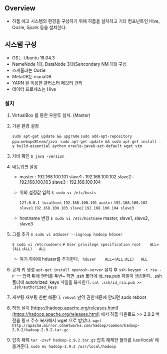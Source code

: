 
## Overview
- 하둡 에코 시스템의 환경을 구성하기 위해 하둡을 설치하고 기타 컴포넌트인 Hive, Oozie, Spark 등을 설치한다. 

## 시스템 구성
- OS는 Ubuntu 18.04.3
- NameNode 1대, DataNode 3대(Sencondary NM 1대) 구성
- 스케줄러는 Oozie
- MetaDB는 mariaDB
- YARN 을 이용한 클러스터 메모리 관리
- 데이터 프로세스는 Hive

### 설치
1. VirtualBox 를 통한 우분투 설치. (Master)
2. 기본 환경 설정

	`sudo apt-get update && upgrade`
	`sudo add-apt-repository ppa:webupd8team/java `
	`sudo apt-get update && sudo apt-get install -y build-essential python oracle-java8-set-default wget vim`

3. 자바 확인
	  `$ java -version`
						
4. 네트워크 설정
	- master : 192.168.100.101
	  slave1 : 192.168.100.102
	  slave2 : 192.168.100.103
	  slave3 : 192.168.100.104
	  
		
	- 위의 설정값 입력
		`$ sudo vi /etc/hosts`
		
		`127.0.0.1 localhost`
		`192.168.100.101 master`
		`192.168.100.102 slave1`
		`192.168.100.103 slave2`
		`192.168.100.104 slave3`

	- hostname 변경
		`$ sudo vi /etc/hostname`
		master, slave1, slave2, slave3
		
5. 그룹 추가
	`$ sudo vi adduser --ingroup hadoop hduser`
	
	`$ sudo vi /etc/sudoers`
	`# User privilege specification
	root	ALL=(ALL:ALL)	ALL`
	- 여기 하위에 hduser를 추가한다.
	` hduser	ALL=(ALL:ALL)	ALL`	

6. 공개 키 생성
	`apt-get install openssh-server`
	설치 후
	`ssh-keygen -t rsa -P ""`
	입력 뒤에 엔터를 두번~ 하면 .ssh 폴더에 id_rsa.pub 파일이 생성된다.
	.ssh폴더에 autohrized_keys 파일을 복사한다.
	`cat .ssh/id_rsa.pub >> .ssh/authorized_keys`

7. 재부팅
	재부팅 한번 해준다.
	`reboot`
	만약 권한때문에 안되면 sudo reboot

8. 하둡 설치
	[https://hadoop.apache.org/releases.html](https://hadoop.apache.org/releases.html) 에서 하둡 다운로드 >> 2.9.2 버전을 링크 주소 복사해서 wget 으로 받았다. 
	`wget http://apache.mirror.cdnetworks.com/hadoop/common/hadoop-2.9.2/hadoop-2.9.2.tar.gz`

9. 압축 해제
	`tar -zxvf hadoop-2.9.2.tar.gz`
	 압축 해제한 폴더를 /usr/local/ 에 옮겨준다.
	`sudo mv hadoop-2.9.2 /usr/local/hadoop`
<!--stackedit_data:
eyJoaXN0b3J5IjpbNjc5MTU0MTE2LDE3NzQ3OTAwOTgsLTQwNz
g1NzU0MSw2Mzg2MjM0NzUsMTM3MzQxMTAwNSwtMTQ3OTYzMzU2
MCwtMTcyMjA3OTYwM119
-->